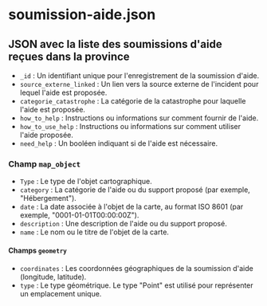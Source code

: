 # soumission-aide.json

## JSON avec la liste des soumissions d'aide reçues dans la province

- `_id` : Un identifiant unique pour l'enregistrement de la soumission d'aide.
- `source_externe_linked` : Un lien vers la source externe de l'incident pour lequel l'aide est proposée.
- `categorie_catastrophe` : La catégorie de la catastrophe pour laquelle l'aide est proposée.
- `how_to_help` : Instructions ou informations sur comment fournir de l'aide.
- `how_to_use_help` : Instructions ou informations sur comment utiliser l'aide proposée.
- `need_help` : Un booléen indiquant si de l'aide est nécessaire.

### Champ `map_object`

- `Type` : Le type de l'objet cartographique.
- `category` : La catégorie de l'aide ou du support proposé (par exemple, "Hébergement").
- `date` : La date associée à l'objet de la carte, au format ISO 8601 (par exemple, "0001-01-01T00:00:00Z").
- `description` : Une description de l'aide ou du support proposé.
- `name` : Le nom ou le titre de l'objet de la carte.

#### Champs `geometry`

- `coordinates` : Les coordonnées géographiques de la soumission d'aide (longitude, latitude).
- `type` : Le type géométrique. Le type "Point" est utilisé pour représenter un emplacement unique.
